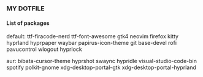 ### MY DOTFILE

#### List of packages

default:
ttf-firacode-nerd ttf-font-awesome gtk4 neovim firefox kitty hyprland hyprpaper waybar papirus-icon-theme git base-devel rofi pavucontrol wlogout hyprlock

aur:
bibata-cursor-theme hyprshot swaync hypridle visual-studio-code-bin spotify polkit-gnome xdg-desktop-portal-gtk xdg-desktop-portal-hyprland
